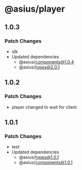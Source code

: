 # @asius/player

## 1.0.3

### Patch Changes

- idk
- Updated dependencies
  - @asius/components@1.0.4
  - @asius/types@2.0.1

## 1.0.2

### Patch Changes

- player changed to wait for client

## 1.0.1

### Patch Changes

- test
- Updated dependencies
  - @asius/types@1.0.1
  - @asius/components@1.0.1
